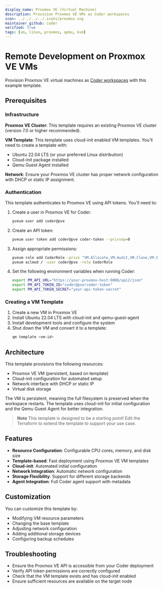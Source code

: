 ```yaml
---
display_name: Proxmox VE (Virtual Machine)
description: Provision Proxmox VE VMs as Coder workspaces
icon: ../../../../.icons/proxmox.svg
maintainer_github: coder
verified: true
tags: [vm, linux, proxmox, qemu, kvm]
---
```


# Remote Development on Proxmox VE VMs

Provision Proxmox VE virtual machines as [Coder workspaces](https://coder.com/docs/workspaces) with this example template.

## Prerequisites

### Infrastructure

**Proxmox VE Cluster**: This template requires an existing Proxmox VE cluster (version 7.0 or higher recommended).

**VM Template**: This template uses cloud-init enabled VM templates. You'll need to create a template with:
- Ubuntu 22.04 LTS (or your preferred Linux distribution)
- Cloud-init package installed
- Qemu Guest Agent installed

**Network**: Ensure your Proxmox VE cluster has proper network configuration with DHCP or static IP assignment.

### Authentication

This template authenticates to Proxmox VE using API tokens. You'll need to:

1. Create a user in Proxmox VE for Coder:
   ```bash
   pveum user add coder@pve
   ```

2. Create an API token:
   ```bash
   pveum user token add coder@pve coder-token --privsep=0
   ```

3. Assign appropriate permissions:
   ```bash
   pveum role add CoderRole -privs "VM.Allocate,VM.Audit,VM.Clone,VM.Config.CDROM,VM.Config.CPU,VM.Config.Cloudinit,VM.Config.Disk,VM.Config.HWType,VM.Config.Memory,VM.Config.Network,VM.Config.Options,VM.Console,VM.Monitor,VM.PowerMgmt,VM.Snapshot,VM.Snapshot.Rollback,Datastore.Allocate,Datastore.AllocateSpace,Datastore.Audit,SDN.Use"
   pveum aclmod / -user coder@pve -role CoderRole
   ```

4. Set the following environment variables when running Coder:
   ```bash
   export PM_API_URL="https://your-proxmox-host:8006/api2/json"
   export PM_API_TOKEN_ID="coder@pve!coder-token"
   export PM_API_TOKEN_SECRET="your-api-token-secret"
   ```

### Creating a VM Template

1. Create a new VM in Proxmox VE
2. Install Ubuntu 22.04 LTS with cloud-init and qemu-guest-agent
3. Install development tools and configure the system
4. Shut down the VM and convert it to a template:
   ```bash
   qm template <vm-id>
   ```

## Architecture

This template provisions the following resources:

- Proxmox VE VM (persistent, based on template)
- Cloud-init configuration for automated setup
- Network interface with DHCP or static IP
- Virtual disk storage

The VM is persistent, meaning the full filesystem is preserved when the workspace restarts. The template uses cloud-init for initial configuration and the Qemu Guest Agent for better integration.

> **Note**
> This template is designed to be a starting point! Edit the Terraform to extend the template to support your use case.

## Features

- **Resource Configuration**: Configurable CPU cores, memory, and disk size
- **Template-based**: Fast deployment using Proxmox VE VM templates
- **Cloud-init**: Automated initial configuration
- **Network Integration**: Automatic network configuration
- **Storage Flexibility**: Support for different storage backends
- **Agent Integration**: Full Coder agent support with metadata

## Customization

You can customize this template by:

- Modifying VM resource parameters
- Changing the base template
- Adjusting network configuration
- Adding additional storage devices
- Configuring backup schedules

## Troubleshooting

- Ensure the Proxmox VE API is accessible from your Coder deployment
- Verify API token permissions are correctly configured
- Check that the VM template exists and has cloud-init enabled
- Ensure sufficient resources are available on the target node
